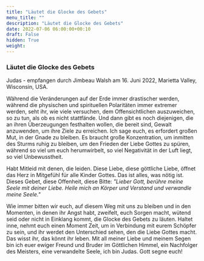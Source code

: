 ```yaml
---
title: "Läutet die Glocke des Gebets"
menu_title: ""
description: "Läutet die Glocke des Gebets"
date: 2022-07-06 06:00:00+00:10
draft: False
hidden: True
weight:
---
```

### Läutet die Glocke des Gebets

Judas - empfangen durch Jimbeau Walsh am 16. Juni 2022, Marietta Valley, Wisconsin, USA.

Während die Veränderungen auf der Erde immer drastischer werden, während die physischen und spirituellen Polaritäten immer extremer werden, seht ihr, wie viele versuchen, dem Offensichtlichen auszuweichen, so zu tun, als ob es nicht stattfände. Und dann gibt es noch diejenigen, die an ihren Überzeugungen festhalten wollen, die bereit sind, Gewalt anzuwenden, um ihre Ziele zu erreichen. Ich sage euch, es erfordert großen Mut, in der Gnade zu bleiben. Es braucht große Konzentration, um inmitten des Sturms ruhig zu bleiben, um den Frieden der Liebe Gottes zu spüren, während so viel um euch herumwirbelt, so viel Negativität in der Luft liegt, so viel Unbewusstheit.

Habt Mitleid mit denen, die leiden. Diese Liebe, diese göttliche Liebe, öffnet das Herz in Mitgefühl für alle Kinder Gottes. Das ist alles, was nötig ist. Dieses Gebet, diese Offenheit, diese Bitte: *"Lieber Gott, berühre meine Seele mit deiner Liebe. Heile mich an Körper und Verstand und verwandle meine Seele."*

Wie immer bitten wir euch, auf diesem Weg mit uns zu bleiben und in den Momenten, in denen ihr Angst habt, zweifelt, euch Sorgen macht, wütend seid oder nicht in Einklang kommt, die Glocke des Gebets zu läuten. Haltet inne, nehmt euch einen Moment Zeit, um in Verbindung mit eurem Schöpfer zu sein, und ihr werdet den Unterschied sehen, den die Liebe Gottes macht. Das wisst ihr, das könnt ihr leben. Mit all meiner Liebe und meinem Segen bin ich euer ewiger Freund und Bruder im Göttlichen Himmel, ein Nachfolger des Meisters, eine verwandelte Seele, ich bin Judas. Gott segne euch!

